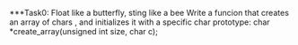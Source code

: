 ***Task0: Float like a butterfly, sting like a bee
     Write a funcion that creates an array of chars , and initializes it with a specific char
     prototype: char *create_array(unsigned int size, char c);


